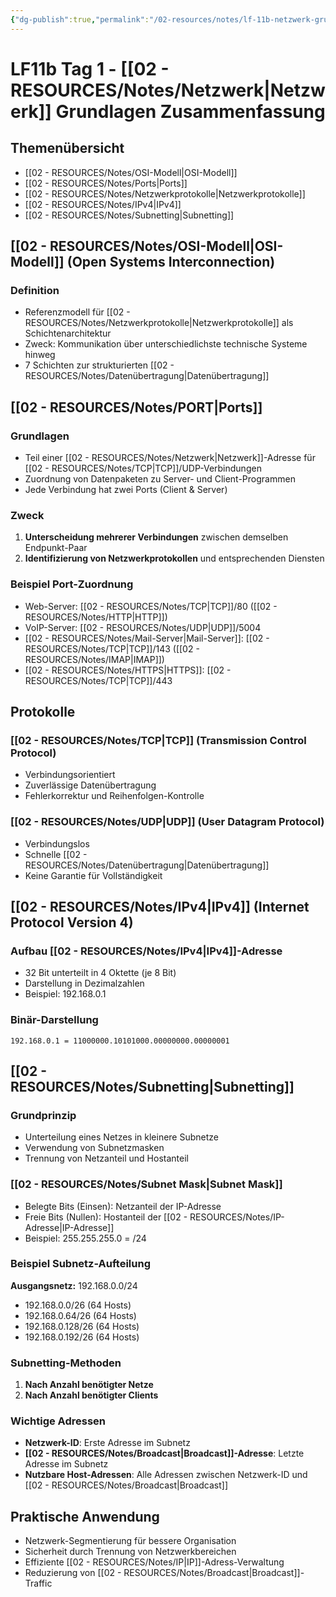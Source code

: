 ```yaml
---
{"dg-publish":true,"permalink":"/02-resources/notes/lf-11b-netzwerk-grundlagen/","tags":["informatik/netzwerk/ipv4","informatik/netzwerk/ports","informatik/netzwerk/osi","informatik/netzwerk/subnetting","GFN/LF11/FISI"],"noteIcon":"","updated":"2025-09-10T16:35:24.000+02:00"}
---
```


# LF11b Tag 1 - [[02 - RESOURCES/Notes/Netzwerk\|Netzwerk]] Grundlagen Zusammenfassung

## Themenübersicht

- [[02 - RESOURCES/Notes/OSI-Modell\|OSI-Modell]]
- [[02 - RESOURCES/Notes/Ports\|Ports]]
- [[02 - RESOURCES/Notes/Netzwerkprotokolle\|Netzwerkprotokolle]]
- [[02 - RESOURCES/Notes/IPv4\|IPv4]]
- [[02 - RESOURCES/Notes/Subnetting\|Subnetting]]

## [[02 - RESOURCES/Notes/OSI-Modell\|OSI-Modell]] (Open Systems Interconnection)

### Definition

- Referenzmodell für [[02 - RESOURCES/Notes/Netzwerkprotokolle\|Netzwerkprotokolle]] als Schichtenarchitektur
- Zweck: Kommunikation über unterschiedlichste technische Systeme hinweg
- 7 Schichten zur strukturierten [[02 - RESOURCES/Notes/Datenübertragung\|Datenübertragung]]

## [[02 - RESOURCES/Notes/PORT\|Ports]]

### Grundlagen

- Teil einer [[02 - RESOURCES/Notes/Netzwerk\|Netzwerk]]-Adresse für [[02 - RESOURCES/Notes/TCP\|TCP]]/UDP-Verbindungen
- Zuordnung von Datenpaketen zu Server- und Client-Programmen
- Jede Verbindung hat zwei Ports (Client & Server)

### Zweck

1. **Unterscheidung mehrerer Verbindungen** zwischen demselben Endpunkt-Paar
2. **Identifizierung von Netzwerkprotokollen** und entsprechenden Diensten

### Beispiel Port-Zuordnung

- Web-Server: [[02 - RESOURCES/Notes/TCP\|TCP]]/80 ([[02 - RESOURCES/Notes/HTTP\|HTTP]])
- VoIP-Server: [[02 - RESOURCES/Notes/UDP\|UDP]]/5004
- [[02 - RESOURCES/Notes/Mail-Server\|Mail-Server]]: [[02 - RESOURCES/Notes/TCP\|TCP]]/143 ([[02 - RESOURCES/Notes/IMAP\|IMAP]])
- [[02 - RESOURCES/Notes/HTTPS\|HTTPS]]: [[02 - RESOURCES/Notes/TCP\|TCP]]/443

## Protokolle

### [[02 - RESOURCES/Notes/TCP\|TCP]] (Transmission Control Protocol)

- Verbindungsorientiert
- Zuverlässige Datenübertragung
- Fehlerkorrektur und Reihenfolgen-Kontrolle

### [[02 - RESOURCES/Notes/UDP\|UDP]] (User Datagram Protocol)

- Verbindungslos
- Schnelle [[02 - RESOURCES/Notes/Datenübertragung\|Datenübertragung]]
- Keine Garantie für Vollständigkeit

## [[02 - RESOURCES/Notes/IPv4\|IPv4]] (Internet Protocol Version 4)

### Aufbau [[02 - RESOURCES/Notes/IPv4\|IPv4]]-Adresse

- 32 Bit unterteilt in 4 Oktette (je 8 Bit)
- Darstellung in Dezimalzahlen
- Beispiel: 192.168.0.1

### Binär-Darstellung

```
192.168.0.1 = 11000000.10101000.00000000.00000001
```

## [[02 - RESOURCES/Notes/Subnetting\|Subnetting]]

### Grundprinzip

- Unterteilung eines Netzes in kleinere Subnetze
- Verwendung von Subnetzmasken
- Trennung von Netzanteil und Hostanteil

### [[02 - RESOURCES/Notes/Subnet Mask\|Subnet Mask]]

- Belegte Bits (Einsen): Netzanteil der IP-Adresse
- Freie Bits (Nullen): Hostanteil der [[02 - RESOURCES/Notes/IP-Adresse\|IP-Adresse]]
- Beispiel: 255.255.255.0 = /24

### Beispiel Subnetz-Aufteilung

**Ausgangsnetz:** 192.168.0.0/24

- 192.168.0.0/26 (64 Hosts)
- 192.168.0.64/26 (64 Hosts)
- 192.168.0.128/26 (64 Hosts)
- 192.168.0.192/26 (64 Hosts)

### Subnetting-Methoden

1. **Nach Anzahl benötigter Netze**
2. **Nach Anzahl benötigter Clients**

### Wichtige Adressen

- **Netzwerk-ID**: Erste Adresse im Subnetz
- **[[02 - RESOURCES/Notes/Broadcast\|Broadcast]]-Adresse**: Letzte Adresse im Subnetz
- **Nutzbare Host-Adressen**: Alle Adressen zwischen Netzwerk-ID und [[02 - RESOURCES/Notes/Broadcast\|Broadcast]]

## Praktische Anwendung

- Netzwerk-Segmentierung für bessere Organisation
- Sicherheit durch Trennung von Netzwerkbereichen
- Effiziente [[02 - RESOURCES/Notes/IP\|IP]]-Adress-Verwaltung
- Reduzierung von [[02 - RESOURCES/Notes/Broadcast\|Broadcast]]-Traffic
